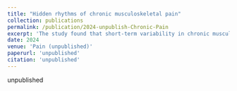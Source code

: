 ```yaml
---
title: "Hidden rhythms of chronic musculoskeletal pain"
collection: publications
permalink: /publication/2024-unpublish-Chronic-Pain
excerpt: 'The study found that short-term variability in chronic musculoskeletal pain is stable, clinically relevant, and may inform personalized pain management.'
date: 2024
venue: 'Pain (unpublished)'
paperurl: 'unpublished'
citation: 'unpublished'
---
```

unpublished